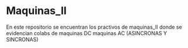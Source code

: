 # Maquinas_II
En este repositorio se encuentran los practivos de maquinas_II donde se evidencian colabs de maquinas DC maquinas AC (ASINCRONAS Y SINCRONAS)
